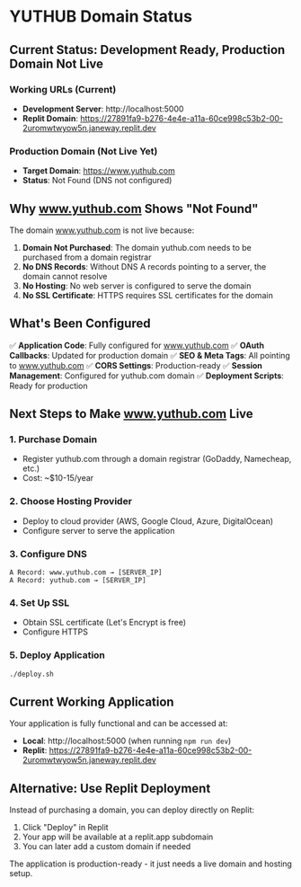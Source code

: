 # YUTHUB Domain Status

## Current Status: Development Ready, Production Domain Not Live

### Working URLs (Current)
- **Development Server**: http://localhost:5000
- **Replit Domain**: https://27891fa9-b276-4e4e-a11a-60ce998c53b2-00-2uromwtwyow5n.janeway.replit.dev

### Production Domain (Not Live Yet)
- **Target Domain**: https://www.yuthub.com
- **Status**: Not Found (DNS not configured)

## Why www.yuthub.com Shows "Not Found"

The domain www.yuthub.com is not live because:

1. **Domain Not Purchased**: The domain yuthub.com needs to be purchased from a domain registrar
2. **No DNS Records**: Without DNS A records pointing to a server, the domain cannot resolve
3. **No Hosting**: No web server is configured to serve the domain
4. **No SSL Certificate**: HTTPS requires SSL certificates for the domain

## What's Been Configured

✅ **Application Code**: Fully configured for www.yuthub.com
✅ **OAuth Callbacks**: Updated for production domain
✅ **SEO & Meta Tags**: All pointing to www.yuthub.com
✅ **CORS Settings**: Production-ready
✅ **Session Management**: Configured for yuthub.com domain
✅ **Deployment Scripts**: Ready for production

## Next Steps to Make www.yuthub.com Live

### 1. Purchase Domain
- Register yuthub.com through a domain registrar (GoDaddy, Namecheap, etc.)
- Cost: ~$10-15/year

### 2. Choose Hosting Provider
- Deploy to cloud provider (AWS, Google Cloud, Azure, DigitalOcean)
- Configure server to serve the application

### 3. Configure DNS
```
A Record: www.yuthub.com → [SERVER_IP]
A Record: yuthub.com → [SERVER_IP]
```

### 4. Set Up SSL
- Obtain SSL certificate (Let's Encrypt is free)
- Configure HTTPS

### 5. Deploy Application
```bash
./deploy.sh
```

## Current Working Application

Your application is fully functional and can be accessed at:
- **Local**: http://localhost:5000 (when running `npm run dev`)
- **Replit**: https://27891fa9-b276-4e4e-a11a-60ce998c53b2-00-2uromwtwyow5n.janeway.replit.dev

## Alternative: Use Replit Deployment

Instead of purchasing a domain, you can deploy directly on Replit:
1. Click "Deploy" in Replit
2. Your app will be available at a replit.app subdomain
3. You can later add a custom domain if needed

The application is production-ready - it just needs a live domain and hosting setup.